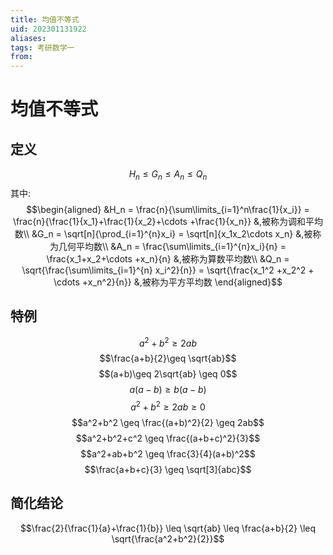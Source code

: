 ```yaml
---
title: 均值不等式
uid: 202301131922
aliases: 
tags: 考研数学一  
from: 
---
```

# 均值不等式
## 定义
$$H_n\leq G_n\leq A_n \leq Q_n$$
其中:
$$\begin{aligned}
&H_n = \frac{n}{\sum\limits_{i=1}^n\frac{1}{x_i}} = \frac{n}{\frac{1}{x_1}+\frac{1}{x_2}+\cdots +\frac{1}{x_n}} &,被称为调和平均数\\
&G_n = \sqrt[n]{\prod_{i=1}^{n}x_i} = \sqrt[n]{x_1x_2\cdots x_n} &,被称为几何平均数\\
&A_n = \frac{\sum\limits_{i=1}^{n}x_i}{n} = \frac{x_1+x_2+\cdots +x_n}{n} &,被称为算数平均数\\
&Q_n = \sqrt{\frac{\sum\limits_{i=1}^{n} x_i^2}{n}} = \sqrt{\frac{x_1^2 +x_2^2 + \cdots +x_n^2}{n}} &,被称为平方平均数
\end{aligned}$$

## 特例
$$a^2+b^2 \geq 2ab$$
$$\frac{a+b}{2}\geq \sqrt{ab}$$
$$(a+b)\geq 2\sqrt{ab} \geq 0$$
$$a(a-b) \geq b(a-b)$$
$$a^2+b^2 \geq 2ab \geq 0$$
$$a^2+b^2 \geq \frac{(a+b)^2}{2} \geq 2ab$$
$$a^2+b^2+c^2 \geq \frac{(a+b+c)^2}{3}$$
$$a^2+ab+b^2 \geq \frac{3}{4}(a+b)^2$$
$$\frac{a+b+c}{3} \geq \sqrt[3]{abc}$$

## 简化结论
$$\frac{2}{\frac{1}{a}+\frac{1}{b}} \leq \sqrt{ab} \leq \frac{a+b}{2} \leq \sqrt{\frac{a^2+b^2}{2}}$$